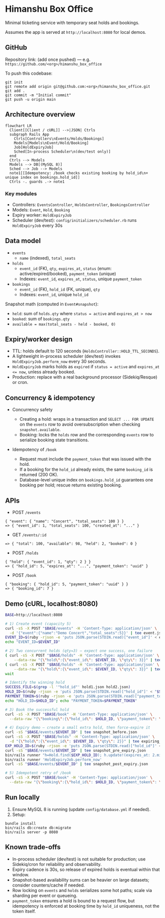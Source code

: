 # Himanshu Box Office

Minimal ticketing service with temporary seat holds and bookings.

Assumes the app is served at `http://localhost:8080` for local demos.

## GitHub

Repository link: (add once pushed) — e.g. `https://github.com/<org>/himanshu_box_office`

To push this codebase:
```
git init
git remote add origin git@github.com:<org>/himanshu_box_office.git
git add .
git commit -m "Initial commit"
git push -u origin main
```

## Architecture overview

```mermaid
flowchart LR
  Client[[Client / cURL]] -->|JSON| Ctrls
  subgraph Rails App
    Ctrls[Controllers\nEvents/Holds/Bookings]
    Models[Models\nEvent/Hold/Booking]
    Job[HoldExpiryJob]
    Sched[In-process Scheduler\n(dev/test only)]
  end
  Ctrls --> Models
  Models --> DB[(MySQL 8)]
  Sched --> Job --> Models
  note1[[Idempotency: /book checks existing booking by hold_id\n+ unique index on bookings.hold_id]]
  Ctrls -. guards .-> note1
```

### Key modules
- Controllers: `EventsController`, `HoldsController`, `BookingsController`
- Models: `Event`, `Hold`, `Booking`
- Expiry worker: `HoldExpiryJob`
- Scheduler (dev/test): `config/initializers/scheduler.rb` runs `HoldExpiryJob` every 30s

## Data model

- `events`
  - `name` (indexed), `total_seats`
- `holds`
  - `event_id` (FK), `qty`, `expires_at`, `status` (enum: active/expired/booked), `payment_token` (unique)
  - Indexes: `event_id`, `expires_at`, `status`, unique `payment_token`
- `bookings`
  - `event_id` (FK), `hold_id` (FK, unique), `qty`
  - Indexes: `event_id`, unique `hold_id`

Snapshot math (computed in `Event#snapshot`):
- `held`: sum of `holds.qty` where `status = active` and `expires_at > now`
- `booked`: sum of `bookings.qty`
- `available = max(total_seats - held - booked, 0)`

## Expiry/worker design

- TTL: holds default to 120 seconds (`HoldsController::HOLD_TTL_SECONDS`).
- A lightweight in-process scheduler (dev/test) invokes `HoldExpiryJob.perform_now` every 30 seconds.
- `HoldExpiryJob` marks holds as `expired` if `status = active` and `expires_at <= now`, unless already booked.
- Production: replace with a real background processor (Sidekiq/Resque) or cron.

## Concurrency & idempotency

- Concurrency safety
  - Creating a hold: wraps in a transaction and `SELECT ... FOR UPDATE` on the `events` row to avoid oversubscription when checking `snapshot.available`.
  - Booking: locks the `holds` row and the corresponding `events` row to serialize booking state transitions.

- Idempotency of `/book`
  - Request must include the `payment_token` that was issued with the hold.
  - If a booking for the `hold_id` already exists, the same `booking_id` is returned (200 OK).
  - Database-level unique index on `bookings.hold_id` guarantees one booking per hold; rescue returns existing booking.

## APIs

- POST `/events`
```
{ "event": { "name": "Concert", "total_seats": 100 } }
=> { "event_id": 1, "total_seats": 100, "created_at": "..." }
```

- GET `/events/:id`
```
=> { "total": 100, "available": 98, "held": 2, "booked": 0 }
```

- POST `/holds`
```
{ "hold": { "event_id": 1, "qty": 2 } }
=> { "hold_id": 5, "expires_at": "...", "payment_token": "uuid" }
```

- POST `/book`
```
{ "booking": { "hold_id": 5, "payment_token": "uuid" } }
=> { "booking_id": 7 }
```

## Demo (cURL, localhost:8080)

```bash
BASE=http://localhost:8080

# 1) Create event (capacity 5)
curl -sS -X POST "$BASE/events" -H 'Content-Type: application/json' \
  -d '{"event":{"name":"Demo Concert","total_seats":5}}' | tee event.json
EVENT_ID=$(ruby -rjson -e 'puts JSON.parse(STDIN.read)["event_id"]' < event.json)
echo "EVENT_ID=$EVENT_ID"

# 2) Two concurrent holds (qty=3) — expect one success, one failure
( curl -sS -X POST "$BASE/holds" -H 'Content-Type: application/json' \
    --data-raw "{\"hold\":{\"event_id\": $EVENT_ID, \"qty\": 3}}" | tee hold1.json ) &
( curl -sS -X POST "$BASE/holds" -H 'Content-Type: application/json' \
    --data-raw "{\"hold\":{\"event_id\": $EVENT_ID, \"qty\": 3}}" | tee hold2.json ) &
wait

# Identify the winning hold
SUCCESS_FILE=$(grep -l '"hold_id"' hold1.json hold2.json)
HOLD_ID=$(ruby -rjson -e 'puts JSON.parse(STDIN.read)["hold_id"]' < "$SUCCESS_FILE")
PAYMENT_TOKEN=$(ruby -rjson -e 'puts JSON.parse(STDIN.read)["payment_token"]' < "$SUCCESS_FILE")
echo "HOLD_ID=$HOLD_ID"; echo "PAYMENT_TOKEN=$PAYMENT_TOKEN"

# 3) Book the successful hold
curl -sS -X POST "$BASE/book" -H 'Content-Type: application/json' \
  --data-raw "{\"booking\":{\"hold_id\": $HOLD_ID, \"payment_token\": \"$PAYMENT_TOKEN\"}}" | tee booking1.json

# 4) Expiry demo — create a small extra hold, then force-expire it
curl -sS "$BASE/events/$EVENT_ID" | tee snapshot_before.json
curl -sS -X POST "$BASE/holds" -H 'Content-Type: application/json' \
  -d "{\"hold\":{\"event_id\": $EVENT_ID, \"qty\": 2}}" | tee expiring_hold.json
EXP_HOLD_ID=$(ruby -rjson -e 'puts JSON.parse(STDIN.read)["hold_id"]' < expiring_hold.json)
curl -sS "$BASE/events/$EVENT_ID" | tee snapshot_pre_expiry.json
bin/rails runner "h=Hold.find($EXP_HOLD_ID); h.update!(expires_at: 2.minutes.ago)"
bin/rails runner 'HoldExpiryJob.perform_now'
curl -sS "$BASE/events/$EVENT_ID" | tee snapshot_post_expiry.json

# 5) Idempotent retry of /book
curl -sS -X POST "$BASE/book" -H 'Content-Type: application/json' \
  --data-raw "{\"booking\":{\"hold_id\": $HOLD_ID, \"payment_token\": \"$PAYMENT_TOKEN\"}}" | tee booking_retry.json
```

## Run locally

1. Ensure MySQL 8 is running (update `config/database.yml` if needed).
2. Setup:
```
bundle install
bin/rails db:create db:migrate
bin/rails server -p 8080
```

## Known trade-offs

- In-process scheduler (dev/test) is not suitable for production; use Sidekiq/cron for reliability and observability.
- Expiry cadence is 30s, so release of expired holds is eventual within that window.
- Snapshot-based availability sums can be heavier on large datasets; consider counters/cache if needed.
- Row locking on `events` and `holds` serializes some hot paths; scale via sharding per event or queueing.
- `payment_token` ensures a hold is bound to a request flow, but idempotency is enforced at booking time by `hold_id` uniqueness, not the token itself.
